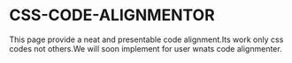 # CSS-CODE-ALIGNMENTOR
This page provide a neat and presentable code alignment.Its work only css codes not others.We will soon implement for user wnats code alignmenter.
